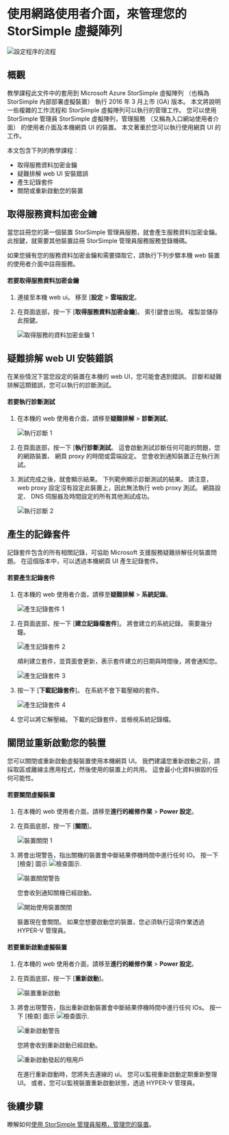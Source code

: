 <properties 
   pageTitle="StorSimple 虛擬陣列 web UI 管理 |Microsoft Azure"
   description="說明如何執行基本的裝置管理工作，在 StorSimple 虛擬陣列 web ui。"
   services="storsimple"
   documentationCenter="NA"
   authors="alkohli"
   manager="carmonm"
   editor="" />
<tags 
   ms.service="storsimple"
   ms.devlang="NA"
   ms.topic="article"
   ms.tgt_pltfrm="NA"
   ms.workload="TBD"
   ms.date="04/07/2016"
   ms.author="alkohli" />

# <a name="use-the-web-ui-to-administer-your-storsimple-virtual-array"></a>使用網路使用者介面，來管理您的 StorSimple 虛擬陣列

![設定程序的流程](./media/storsimple-ova-web-ui-admin/manage4.png)

## <a name="overview"></a>概觀

教學課程此文件中的套用到 Microsoft Azure StorSimple 虛擬陣列 （也稱為 StorSimple 內部部署虛擬裝置） 執行 2016 年 3 月上市 (GA) 版本。 本文將說明一些複雜的工作流程和 StorSimple 虛擬陣列可以執行的管理工作。 您可以使用 StorSimple 管理員 StorSimple 虛擬陣列，管理服務 （又稱為入口網站使用者介面） 的使用者介面及本機網頁 UI 的裝置。 本文著重於您可以執行使用網頁 UI 的工作。

本文包含下列的教學課程︰

- 取得服務資料加密金鑰
- 疑難排解 web UI 安裝錯誤
- 產生記錄套件
- 關閉或重新啟動您的裝置

## <a name="get-the-service-data-encryption-key"></a>取得服務資料加密金鑰

當您註冊您的第一個裝置 StorSimple 管理員服務，就會產生服務資料加密金鑰。 此按鍵，就需要其他裝置註冊 StorSimple 管理員服務服務登錄機碼。

如果您擁有您的服務資料加密金鑰和需要擷取它，請執行下列步驟本機 web 裝置的使用者介面中註冊服務。

#### <a name="to-get-the-service-data-encryption-key"></a>若要取得服務資料加密金鑰

1. 連接至本機 web ui。 移至 [**設定** > **雲端設定**。
  

2. 在頁面底部，按一下 [**取得服務資料加密金鑰**]。 索引鍵會出現。 複製並儲存此按鍵。
    
    ![取得服務的資料加密金鑰 1](./media/storsimple-ova-web-ui-admin/image27.png)
   


## <a name="troubleshoot-web-ui-setup-errors"></a>疑難排解 web UI 安裝錯誤

在某些情況下當您設定的裝置在本機的 web UI，您可能會遇到錯誤。 診斷和疑難排解這類錯誤，您可以執行的診斷測試。

#### <a name="to-run-the-diagnostic-tests"></a>若要執行診斷測試

1. 在本機的 web 使用者介面，請移至**疑難排解** > **診斷測試**。

    ![執行診斷 1](./media/storsimple-ova-web-ui-admin/image29.png)

2. 在頁面底部，按一下 [**執行診斷測試**。 這會啟動測試診斷任何可能的問題，您的網路裝置、 網頁 proxy 的時間或雲端設定。 您會收到通知裝置正在執行測試。

3. 測試完成之後，就會顯示結果。 下列範例顯示診斷測試的結果。 請注意，web proxy 設定沒有設定此裝置上，因此無法執行 web proxy 測試。 網路設定、 DNS 伺服器及時間設定的所有其他測試成功。

    ![執行診斷 2](./media/storsimple-ova-web-ui-admin/image30.png)

## <a name="generate-a-log-package"></a>產生的記錄套件

記錄套件包含的所有相關記錄，可協助 Microsoft 支援服務疑難排解任何裝置問題。 在這個版本中，可以透過本機網頁 UI 產生記錄套件。

#### <a name="to-generate-the-log-package"></a>若要產生記錄套件

1. 在本機的 web 使用者介面，請移至**疑難排解** > **系統記錄**。

    ![產生記錄套件 1](./media/storsimple-ova-web-ui-admin/image31.png)

2. 在頁面底部，按一下 [**建立記錄檔套件**]。 將會建立的系統記錄。 需要幾分鐘。

    ![產生記錄套件 2](./media/storsimple-ova-web-ui-admin/image32.png)

    順利建立套件，並頁面會更新，表示套件建立的日期與時間後，將會通知您。

    ![產生記錄套件 3](./media/storsimple-ova-web-ui-admin/image33.png)

3. 按一下 [**下載記錄套件**]。 在系統不會下載壓縮的套件。

    ![產生記錄套件 4](./media/storsimple-ova-web-ui-admin/image34.png)

4. 您可以將它解壓縮。 下載的記錄套件，並檢視系統記錄檔。

## <a name="shut-down-and-restart-your-device"></a>關閉並重新啟動您的裝置

您可以關閉或重新啟動虛擬裝置使用本機網頁 UI。 我們建議您重新啟動之前，請採取區或離線主應用程式，然後使用的裝置上的共用。 這會最小化資料損毀的任何可能性。 

#### <a name="to-shut-down-your-virtual-device"></a>若要關閉虛擬裝置

1. 在本機的 web 使用者介面，請移至**進行的維修作業** > **Power 設定**。

2. 在頁面底部，按一下 [**關閉**]。

    ![裝置關閉 1](./media/storsimple-ova-web-ui-admin/image36.png)

3. 將會出現警告，指出關機的裝置會中斷結果停機時間中進行任何 IO。 按一下 [檢查] 圖示 ![檢查圖示](./media/storsimple-ova-web-ui-admin/image3.png).

    ![裝置關閉警告](./media/storsimple-ova-web-ui-admin/image37.png)

    您會收到通知關機已經啟動。

    ![開始使用裝置關閉](./media/storsimple-ova-web-ui-admin/image38.png)

    裝置現在會關閉。 如果您想要啟動您的裝置，您必須執行這項作業透過 HYPER-V 管理員。

#### <a name="to-restart-your-virtual-device"></a>若要重新啟動虛擬裝置

1. 在本機的 web 使用者介面，請移至**進行的維修作業** > **Power 設定**。

2. 在頁面底部，按一下 [**重新啟動**]。

    ![裝置重新啟動](./media/storsimple-ova-web-ui-admin/image36.png)

3. 將會出現警告，指出重新啟動裝置會中斷結果停機時間中進行任何 IOs。 按一下 [檢查] 圖示 ![檢查圖示](./media/storsimple-ova-web-ui-admin/image3.png).

    ![重新啟動警告](./media/storsimple-ova-web-ui-admin/image37.png)

    您將會收到重新啟動已經啟動。

    ![重新啟動發起的租用戶](./media/storsimple-ova-web-ui-admin/image39.png)

    在進行重新啟動時，您將失去連線的 ui。 您可以監視重新啟動定期重新整理 UI。 或者，您可以監視裝置重新啟動狀態，透過 HYPER-V 管理員。

## <a name="next-steps"></a>後續步驟

瞭解如何[使用 StorSimple 管理員服務，管理您的裝置](storsimple-manager-service-administration.md)。
